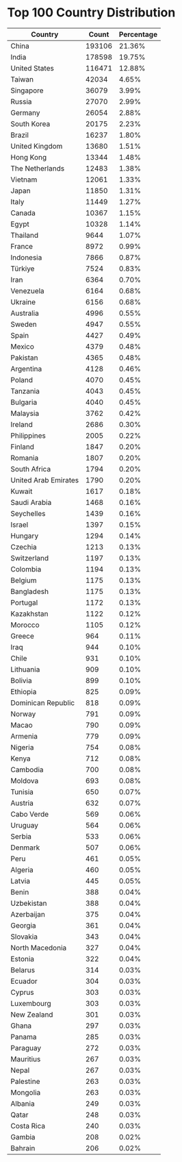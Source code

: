 # Top 100 Country Distribution
| Country | Count | Percentage |
|----|----|----|
| China | 193106 | 21.36% |
| India | 178598 | 19.75% |
| United States | 116471 | 12.88% |
| Taiwan | 42034 | 4.65% |
| Singapore | 36079 | 3.99% |
| Russia | 27070 | 2.99% |
| Germany | 26054 | 2.88% |
| South Korea | 20175 | 2.23% |
| Brazil | 16237 | 1.80% |
| United Kingdom | 13680 | 1.51% |
| Hong Kong | 13344 | 1.48% |
| The Netherlands | 12483 | 1.38% |
| Vietnam | 12061 | 1.33% |
| Japan | 11850 | 1.31% |
| Italy | 11449 | 1.27% |
| Canada | 10367 | 1.15% |
| Egypt | 10328 | 1.14% |
| Thailand | 9644 | 1.07% |
| France | 8972 | 0.99% |
| Indonesia | 7866 | 0.87% |
| Türkiye | 7524 | 0.83% |
| Iran | 6364 | 0.70% |
| Venezuela | 6164 | 0.68% |
| Ukraine | 6156 | 0.68% |
| Australia | 4996 | 0.55% |
| Sweden | 4947 | 0.55% |
| Spain | 4427 | 0.49% |
| Mexico | 4379 | 0.48% |
| Pakistan | 4365 | 0.48% |
| Argentina | 4128 | 0.46% |
| Poland | 4070 | 0.45% |
| Tanzania | 4043 | 0.45% |
| Bulgaria | 4040 | 0.45% |
| Malaysia | 3762 | 0.42% |
| Ireland | 2686 | 0.30% |
| Philippines | 2005 | 0.22% |
| Finland | 1847 | 0.20% |
| Romania | 1807 | 0.20% |
| South Africa | 1794 | 0.20% |
| United Arab Emirates | 1790 | 0.20% |
| Kuwait | 1617 | 0.18% |
| Saudi Arabia | 1468 | 0.16% |
| Seychelles | 1439 | 0.16% |
| Israel | 1397 | 0.15% |
| Hungary | 1294 | 0.14% |
| Czechia | 1213 | 0.13% |
| Switzerland | 1197 | 0.13% |
| Colombia | 1194 | 0.13% |
| Belgium | 1175 | 0.13% |
| Bangladesh | 1175 | 0.13% |
| Portugal | 1172 | 0.13% |
| Kazakhstan | 1122 | 0.12% |
| Morocco | 1105 | 0.12% |
| Greece | 964 | 0.11% |
| Iraq | 944 | 0.10% |
| Chile | 931 | 0.10% |
| Lithuania | 909 | 0.10% |
| Bolivia | 899 | 0.10% |
| Ethiopia | 825 | 0.09% |
| Dominican Republic | 818 | 0.09% |
| Norway | 791 | 0.09% |
| Macao | 790 | 0.09% |
| Armenia | 779 | 0.09% |
| Nigeria | 754 | 0.08% |
| Kenya | 712 | 0.08% |
| Cambodia | 700 | 0.08% |
| Moldova | 693 | 0.08% |
| Tunisia | 650 | 0.07% |
| Austria | 632 | 0.07% |
| Cabo Verde | 569 | 0.06% |
| Uruguay | 564 | 0.06% |
| Serbia | 533 | 0.06% |
| Denmark | 507 | 0.06% |
| Peru | 461 | 0.05% |
| Algeria | 460 | 0.05% |
| Latvia | 445 | 0.05% |
| Benin | 388 | 0.04% |
| Uzbekistan | 388 | 0.04% |
| Azerbaijan | 375 | 0.04% |
| Georgia | 361 | 0.04% |
| Slovakia | 343 | 0.04% |
| North Macedonia | 327 | 0.04% |
| Estonia | 322 | 0.04% |
| Belarus | 314 | 0.03% |
| Ecuador | 304 | 0.03% |
| Cyprus | 303 | 0.03% |
| Luxembourg | 303 | 0.03% |
| New Zealand | 301 | 0.03% |
| Ghana | 297 | 0.03% |
| Panama | 285 | 0.03% |
| Paraguay | 272 | 0.03% |
| Mauritius | 267 | 0.03% |
| Nepal | 267 | 0.03% |
| Palestine | 263 | 0.03% |
| Mongolia | 263 | 0.03% |
| Albania | 249 | 0.03% |
| Qatar | 248 | 0.03% |
| Costa Rica | 240 | 0.03% |
| Gambia | 208 | 0.02% |
| Bahrain | 206 | 0.02% |
